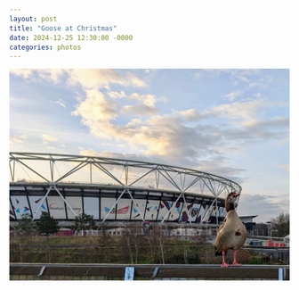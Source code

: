 ```yaml
---
layout: post
title: "Goose at Christmas"
date: 2024-12-25 12:30:00 -0000
categories: photos
---
```

![image](/assets/images/hammergoose.jpg)